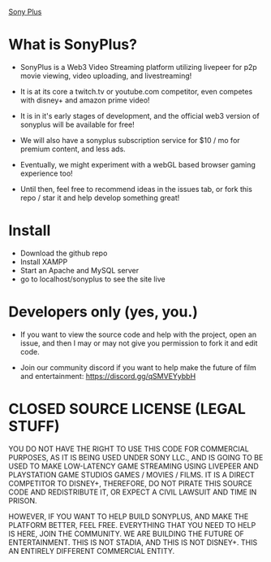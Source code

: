 [Sony Plus](https://i.imgur.com/8Ag7chU.png)

# What is SonyPlus?

- SonyPlus is a Web3 Video Streaming platform utilizing livepeer for p2p movie viewing, video uploading, and livestreaming!

- It is at its core a twitch.tv or youtube.com competitor, even competes with disney+ and amazon prime video!

- It is in it's early stages of development, and the official web3 version of sonyplus will be available for free!

- We will also have a sonyplus subscription service for $10 / mo for premium content, and less ads.

- Eventually, we might experiment with a webGL based browser gaming experience too!

- Until then, feel free to recommend ideas in the issues tab, or fork this repo / star it and help develop something great!

# Install

- Download the github repo
- Install XAMPP
- Start an Apache and MySQL server
- go to localhost/sonyplus to see the site live

# Developers only (yes, you.)

- If you want to view the source code and help with the project, open an issue, and then I may or may not give you permission to fork it and edit code.

- Join our community discord if you want to help make the future of film and entertainment: https://discord.gg/qSMVEYybbH

# CLOSED SOURCE LICENSE (LEGAL STUFF)

YOU DO NOT HAVE THE RIGHT TO USE THIS CODE FOR COMMERCIAL PURPOSES, AS IT IS BEING USED UNDER SONY LLC., AND IS GOING TO BE USED TO MAKE LOW-LATENCY GAME STREAMING USING LIVEPEER AND 
PLAYSTATION GAME STUDIOS GAMES / MOVIES / FILMS. IT IS A DIRECT COMPETITOR TO DISNEY+, THEREFORE, DO NOT PIRATE THIS SOURCE CODE AND REDISTRIBUTE IT, OR EXPECT A CIVIL LAWSUIT AND
TIME IN PRISON.

HOWEVER, IF YOU WANT TO HELP BUILD SONYPLUS, AND MAKE THE PLATFORM BETTER, FEEL FREE. EVERYTHING THAT YOU NEED TO HELP IS HERE, JOIN THE COMMUNITY. WE ARE BUILDING THE FUTURE
OF ENTERTAINMENT. THIS IS NOT STADIA, AND THIS IS NOT DISNEY+. THIS AN ENTIRELY DIFFERENT COMMERCIAL ENTITY.
